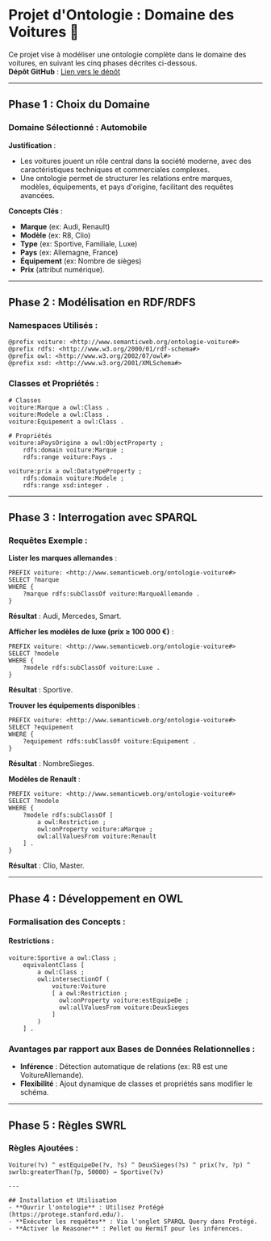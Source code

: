 
# Projet d'Ontologie : Domaine des Voitures 🚗

Ce projet vise à modéliser une ontologie complète dans le domaine des voitures, en suivant les cinq phases décrites ci-dessous.  
**Dépôt GitHub** : [Lien vers le dépôt](https://github.com/MohamedYassineAbid/Sementique_I1)

---

## Phase 1 : Choix du Domaine  
### **Domaine Sélectionné** : **Automobile**  
**Justification** :  
- Les voitures jouent un rôle central dans la société moderne, avec des caractéristiques techniques et commerciales complexes.  
- Une ontologie permet de structurer les relations entre marques, modèles, équipements, et pays d'origine, facilitant des requêtes avancées.  

**Concepts Clés** :  
- **Marque** (ex: Audi, Renault)  
- **Modèle** (ex: R8, Clio)  
- **Type** (ex: Sportive, Familiale, Luxe)  
- **Pays** (ex: Allemagne, France)  
- **Équipement** (ex: Nombre de sièges)  
- **Prix** (attribut numérique).  

---

## Phase 2 : Modélisation en RDF/RDFS  
### **Namespaces Utilisés** :  
```turtle
@prefix voiture: <http://www.semanticweb.org/ontologie-voiture#>  
@prefix rdfs: <http://www.w3.org/2000/01/rdf-schema#>  
@prefix owl: <http://www.w3.org/2002/07/owl#>  
@prefix xsd: <http://www.w3.org/2001/XMLSchema#>  
```

### **Classes et Propriétés** :
```turtle
# Classes
voiture:Marque a owl:Class .  
voiture:Modele a owl:Class .  
voiture:Equipement a owl:Class .  

# Propriétés
voiture:aPaysOrigine a owl:ObjectProperty ;  
    rdfs:domain voiture:Marque ;  
    rdfs:range voiture:Pays .  

voiture:prix a owl:DatatypeProperty ;  
    rdfs:domain voiture:Modele ;  
    rdfs:range xsd:integer .  
```

---

## Phase 3 : Interrogation avec SPARQL  
### Requêtes Exemple :  

**Lister les marques allemandes** :
```sparql
PREFIX voiture: <http://www.semanticweb.org/ontologie-voiture#>  
SELECT ?marque  
WHERE {  
    ?marque rdfs:subClassOf voiture:MarqueAllemande .  
}  
```
**Résultat** : Audi, Mercedes, Smart.

**Afficher les modèles de luxe (prix ≥ 100 000 €)** :
```sparql
PREFIX voiture: <http://www.semanticweb.org/ontologie-voiture#>  
SELECT ?modele  
WHERE {  
    ?modele rdfs:subClassOf voiture:Luxe .  
}  
```
**Résultat** : Sportive.

**Trouver les équipements disponibles** :
```sparql
PREFIX voiture: <http://www.semanticweb.org/ontologie-voiture#>  
SELECT ?equipement  
WHERE {  
    ?equipement rdfs:subClassOf voiture:Equipement .  
}  
```
**Résultat** : NombreSieges.

**Modèles de Renault** :
```sparql
PREFIX voiture: <http://www.semanticweb.org/ontologie-voiture#>  
SELECT ?modele  
WHERE {  
    ?modele rdfs:subClassOf [  
        a owl:Restriction ;  
        owl:onProperty voiture:aMarque ;  
        owl:allValuesFrom voiture:Renault  
    ] .  
}  
```
**Résultat** : Clio, Master.

---

## Phase 4 : Développement en OWL  
### **Formalisation des Concepts :**  
#### Restrictions :  
```turtle
voiture:Sportive a owl:Class ;  
    equivalentClass [  
        a owl:Class ;  
        owl:intersectionOf (  
            voiture:Voiture  
            [ a owl:Restriction ;  
              owl:onProperty voiture:estEquipeDe ;  
              owl:allValuesFrom voiture:DeuxSieges  
            ]  
        )  
    ] .  
```

### **Avantages par rapport aux Bases de Données Relationnelles** :  
- **Inférence** : Détection automatique de relations (ex: R8 est une VoitureAllemande).  
- **Flexibilité** : Ajout dynamique de classes et propriétés sans modifier le schéma.  

---

## Phase 5 : Règles SWRL  
### **Règles Ajoutées** :  
```turtle
Voiture(?v) ^ estEquipeDe(?v, ?s) ^ DeuxSieges(?s) ^ prix(?v, ?p) ^ swrlb:greaterThan(?p, 50000) → Sportive(?v)

---

## Installation et Utilisation  
- **Ouvrir l'ontologie** : Utilisez Protégé (https://protege.stanford.edu/).  
- **Exécuter les requêtes** : Via l'onglet SPARQL Query dans Protégé.  
- **Activer le Reasoner** : Pellet ou HermiT pour les inférences.
